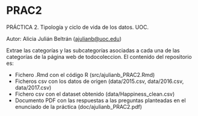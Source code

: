 # PRAC2
PRÁCTICA 2. Tipología y ciclo de vida de los datos. UOC.

Autor: Alicia Julián Beltrán (ajulianb@uoc.edu)

Extrae las categorías y las subcategorías asociadas a cada una de las categorías de la página web de todocoleccion.
El contenido del repositorio es:
- Fichero .Rmd con el código R (src/ajulianb_PRAC2.Rmd)
- Ficheros csv con los datos de origen (data/2015.csv, data/2016.csv, data/2017.csv)
- Fichero csv con el dataset obtenido (data/Happiness_clean.csv)
- Documento PDF con las respuestas a las preguntas planteadas en el enunciado de la práctica (doc/ajulianb_PRAC2.pdf)


